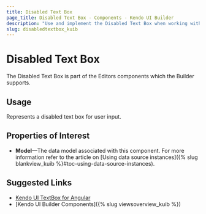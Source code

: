 ```yaml
---
title: Disabled Text Box
page_title: Disabled Text Box - Components - Kendo UI Builder
description: "Use and implement the Disabled Text Box when working with the Kendo UI Builder tool for creating and managing Angular and AngularJS-based web applications."
slug: disabledtextbox_kuib
---
```


# Disabled Text Box

The Disabled Text Box is part of the Editors components which the Builder supports.

## Usage

Represents a disabled text box for user input.

## Properties of Interest

* **Model**&mdash;The data model associated with this component. For more information refer to the article on [Using data source instances]({% slug blankview_kuib %}#toc-using-data-source-instances).

## Suggested Links

* [Kendo UI TextBox for Angular](https://www.telerik.com/kendo-angular-ui/components/inputs/textbox/)
* [Kendo UI Builder Components]({% slug viewsoverview_kuib %})
